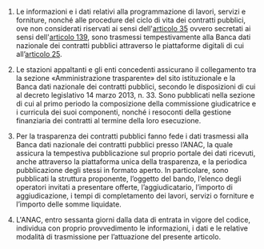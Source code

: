 1. Le informazioni e i dati relativi alla programmazione di lavori, servizi e forniture, nonché  alle procedure del ciclo di vita dei contratti pubblici, ove non considerati riservati ai sensi dell'[articolo 35](/articolo-35/2) ovvero secretati ai sensi dell'[articolo 139](/articolo-139/1), sono trasmessi tempestivamente  alla Banca dati nazionale dei contratti pubblici attraverso le piattaforme digitali di cui all’[articolo 25](/articolo-25/1).

2. Le stazioni appaltanti e gli enti concedenti assicurano il collegamento tra la sezione  «Amministrazione trasparente» del sito istituzionale e la Banca dati nazionale dei contratti  pubblici, secondo le disposizioni di cui al decreto legislativo 14 marzo 2013, n. 33. Sono  pubblicati nella sezione di cui al primo periodo la composizione della commissione  giudicatrice e i curricula dei suoi componenti, nonché i resoconti della gestione finanziaria  dei contratti al termine della loro esecuzione.

3. Per la trasparenza dei contratti pubblici fanno fede i dati trasmessi alla Banca dati  nazionale dei contratti pubblici presso l’ANAC, la quale assicura la tempestiva  pubblicazione sul proprio portale dei dati ricevuti, anche attraverso la piattaforma unica della  trasparenza, e la periodica pubblicazione degli stessi in formato aperto. In particolare, sono  pubblicati la struttura proponente, l’oggetto del bando, l’elenco degli operatori invitati a  presentare offerte, l’aggiudicatario, l’importo di aggiudicazione, i tempi di completamento  dei lavori, servizi o forniture e l’importo delle somme liquidate.
  
4. L'ANAC, entro sessanta giorni dalla data di entrata in vigore del codice, individua con  proprio provvedimento le informazioni, i dati e le relative modalità di trasmissione per  l’attuazione del presente articolo. 